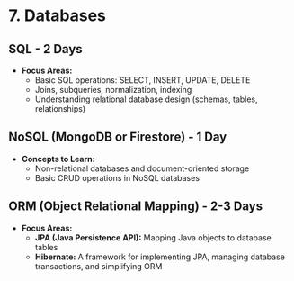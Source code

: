 # 7. Databases

## SQL - 2 Days

- **Focus Areas:**
  - Basic SQL operations: SELECT, INSERT, UPDATE, DELETE
  - Joins, subqueries, normalization, indexing
  - Understanding relational database design (schemas, tables, relationships)

## NoSQL (MongoDB or Firestore) - 1 Day

- **Concepts to Learn:**
  - Non-relational databases and document-oriented storage
  - Basic CRUD operations in NoSQL databases

## ORM (Object Relational Mapping) - 2-3 Days

- **Focus Areas:**
  - **JPA (Java Persistence API):** Mapping Java objects to database tables
  - **Hibernate:** A framework for implementing JPA, managing database transactions, and simplifying ORM